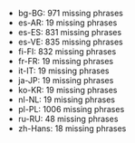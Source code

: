 - bg-BG: 971 missing phrases
- es-AR: 19 missing phrases
- es-ES: 831 missing phrases
- es-VE: 835 missing phrases
- fi-FI: 832 missing phrases
- fr-FR: 19 missing phrases
- it-IT: 19 missing phrases
- ja-JP: 19 missing phrases
- ko-KR: 19 missing phrases
- nl-NL: 19 missing phrases
- pl-PL: 1006 missing phrases
- ru-RU: 48 missing phrases
- zh-Hans: 18 missing phrases
